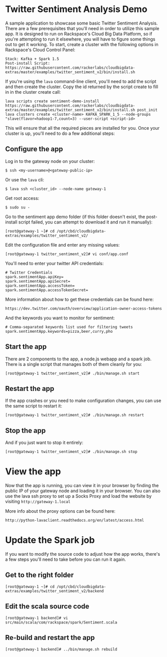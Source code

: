# Twitter Sentiment Analysis Demo

A sample application to showcase some basic Twitter Sentiment Analysis.  There
are a few prerequisites that you'll need in order to utilize this sample app.
It is designed to run on Rackspace's Cloud Big Data Platform, so if you're
attempting to run it elsewhere, you will have to figure some things out to get it working.
To start, create a cluster with the following options in Rackspace's Cloud Control Panel:

    Stack: Kafka + Spark 1.5
    Post-install Script: https://raw.githubusercontent.com/rackerlabs/cloudbigdata-extras/master/examples/twitter_sentiment_v2/bin/install.sh

If you're using the ``lava`` command-line client, you'll need to add the script and then create 
the cluster.  Copy the id returned by the script create to fill in <script-id> in the cluster 
create call:

    lava scripts create sentiment-demo-install https://raw.githubusercontent.com/rackerlabs/cloudbigdata-extras/master/examples/twitter_sentiment_v2/bin/install.sh post_init
    lava clusters create <cluster-name> KAFKA_SPARK_1_5 --node-groups "slave(flavor=hadoop1-7,count=3) --user-script <script-id>

This will ensure that all the required pieces are installed for you.  Once your
cluster is up, you'll need to do a few additional steps:

## Configure the app

Log in to the gateway node on your cluster:

    $ ssh <my-username>@<gateway-public-ip>

Or use the ``lava`` cli:

    $ lava ssh <cluster_id> --node-name gateway-1

Get root access:

    $ sudo su -

Go to the sentiment app demo folder (if this folder doesn't exist, the post-install script 
failed, you can attempt to download it and run it manually):

    [root@gateway-1 ~]# cd /opt/cbd/cloudbigdata-extras/examples/twitter_sentiment_v2/

Edit the configuration file and enter any missing values:

    [root@gateway-1 twitter_sentiment_v2]# vi conf/app.conf

You'll need to enter your twitter API credentials:

    # Twitter Credentials
    spark.sentimentApp.apiKey=
    spark.sentimentApp.apiSecret=
    spark.sentimentApp.accessToken=
    spark.sentimentApp.accessTokenSecret= 

More information about how to get these credentials can be found here:

    https://dev.twitter.com/oauth/overview/application-owner-access-tokens

And the keywords you want to monitor for sentiment:

    # Comma-separated keywords list used for filtering tweets
    spark.sentimentApp.keywords=pizza,beer,curry,pho

## Start the app

There are 2 components to the app, a node.js webapp and a spark job.  There is a single script 
that manages both of them cleanly for you:

    [root@gateway-1 twitter_sentiment_v2]# ./bin/manage.sh start

## Restart the app

If the app crashes or you need to make configuration changes, you can use the same script to 
restart it:

    [root@gateway-1 twitter_sentiment_v2]# ./bin/manage.sh restart


## Stop the app

And if you just want to stop it entirely:

    [root@gateway-1 twitter_sentiment_v2]# ./bin/manage.sh stop

# View the app

Now that the app is running, you can view it in your browser by finding the public IP of your 
gateway node and loading it in your browser.  You can also use the lava ssh proxy to set up a 
Socks Proxy and load the website by visiting ``http://gateway-1.local``

More info about the proxy options can be found here:

    http://python-lavaclient.readthedocs.org/en/latest/access.html
    
# Update the Spark job

If you want to modify the source code to adjust how the app works, there's a few steps you'll
need to take before you can run it again.

## Get to the right folder

    [root@gateway-1 ~]# cd /opt/cbd/cloudbigdata-extras/examples/twitter_sentiment_v2/backend

## Edit the scala source code

    [root@gateway-1 backend]# vi src/main/scala/com/rackspace/spark/Sentiment.scala

## Re-build and restart the app

    [root@gateway-1 backend]# ../bin/manage.sh rebuild
